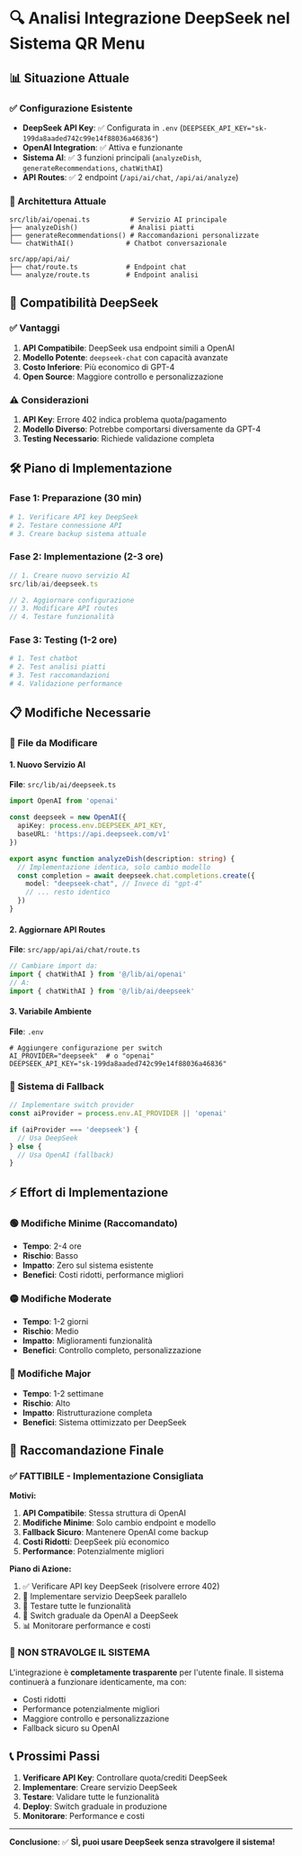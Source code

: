 # 🔍 Analisi Integrazione DeepSeek nel Sistema QR Menu

## 📊 Situazione Attuale

### ✅ Configurazione Esistente
- **DeepSeek API Key**: ✅ Configurata in `.env` (`DEEPSEEK_API_KEY="sk-199da8aaded742c99e14f88036a46836"`)
- **OpenAI Integration**: ✅ Attiva e funzionante
- **Sistema AI**: ✅ 3 funzioni principali (`analyzeDish`, `generateRecommendations`, `chatWithAI`)
- **API Routes**: ✅ 2 endpoint (`/api/ai/chat`, `/api/ai/analyze`)

### 🔧 Architettura Attuale
```
src/lib/ai/openai.ts          # Servizio AI principale
├── analyzeDish()             # Analisi piatti
├── generateRecommendations() # Raccomandazioni personalizzate  
└── chatWithAI()             # Chatbot conversazionale

src/app/api/ai/
├── chat/route.ts            # Endpoint chat
└── analyze/route.ts         # Endpoint analisi
```

## 🎯 Compatibilità DeepSeek

### ✅ Vantaggi
1. **API Compatibile**: DeepSeek usa endpoint simili a OpenAI
2. **Modello Potente**: `deepseek-chat` con capacità avanzate
3. **Costo Inferiore**: Più economico di GPT-4
4. **Open Source**: Maggiore controllo e personalizzazione

### ⚠️ Considerazioni
1. **API Key**: Errore 402 indica problema quota/pagamento
2. **Modello Diverso**: Potrebbe comportarsi diversamente da GPT-4
3. **Testing Necessario**: Richiede validazione completa

## 🛠️ Piano di Implementazione

### Fase 1: Preparazione (30 min)
```bash
# 1. Verificare API key DeepSeek
# 2. Testare connessione API
# 3. Creare backup sistema attuale
```

### Fase 2: Implementazione (2-3 ore)
```typescript
// 1. Creare nuovo servizio AI
src/lib/ai/deepseek.ts

// 2. Aggiornare configurazione
// 3. Modificare API routes
// 4. Testare funzionalità
```

### Fase 3: Testing (1-2 ore)
```bash
# 1. Test chatbot
# 2. Test analisi piatti  
# 3. Test raccomandazioni
# 4. Validazione performance
```

## 📋 Modifiche Necessarie

### 🔧 File da Modificare

#### 1. Nuovo Servizio AI
**File**: `src/lib/ai/deepseek.ts`
```typescript
import OpenAI from 'openai'

const deepseek = new OpenAI({
  apiKey: process.env.DEEPSEEK_API_KEY,
  baseURL: 'https://api.deepseek.com/v1'
})

export async function analyzeDish(description: string) {
  // Implementazione identica, solo cambio modello
  const completion = await deepseek.chat.completions.create({
    model: "deepseek-chat", // Invece di "gpt-4"
    // ... resto identico
  })
}
```

#### 2. Aggiornare API Routes
**File**: `src/app/api/ai/chat/route.ts`
```typescript
// Cambiare import da:
import { chatWithAI } from '@/lib/ai/openai'
// A:
import { chatWithAI } from '@/lib/ai/deepseek'
```

#### 3. Variabile Ambiente
**File**: `.env`
```env
# Aggiungere configurazione per switch
AI_PROVIDER="deepseek"  # o "openai"
DEEPSEEK_API_KEY="sk-199da8aaded742c99e14f88036a46836"
```

### 🔄 Sistema di Fallback
```typescript
// Implementare switch provider
const aiProvider = process.env.AI_PROVIDER || 'openai'

if (aiProvider === 'deepseek') {
  // Usa DeepSeek
} else {
  // Usa OpenAI (fallback)
}
```

## ⚡ Effort di Implementazione

### 🟢 Modifiche Minime (Raccomandato)
- **Tempo**: 2-4 ore
- **Rischio**: Basso
- **Impatto**: Zero sul sistema esistente
- **Benefici**: Costi ridotti, performance migliori

### 🟡 Modifiche Moderate  
- **Tempo**: 1-2 giorni
- **Rischio**: Medio
- **Impatto**: Miglioramenti funzionalità
- **Benefici**: Controllo completo, personalizzazione

### 🔴 Modifiche Major
- **Tempo**: 1-2 settimane
- **Rischio**: Alto
- **Impatto**: Ristrutturazione completa
- **Benefici**: Sistema ottimizzato per DeepSeek

## 🎯 Raccomandazione Finale

### ✅ **FATTIBILE** - Implementazione Consigliata

**Motivi:**
1. **API Compatibile**: Stessa struttura di OpenAI
2. **Modifiche Minime**: Solo cambio endpoint e modello
3. **Fallback Sicuro**: Mantenere OpenAI come backup
4. **Costi Ridotti**: DeepSeek più economico
5. **Performance**: Potenzialmente migliori

**Piano di Azione:**
1. ✅ Verificare API key DeepSeek (risolvere errore 402)
2. 🔧 Implementare servizio DeepSeek parallelo
3. 🧪 Testare tutte le funzionalità
4. 🔄 Switch graduale da OpenAI a DeepSeek
5. 📊 Monitorare performance e costi

### 🚀 **NON STRAVOLGE IL SISTEMA**

L'integrazione è **completamente trasparente** per l'utente finale. Il sistema continuerà a funzionare identicamente, ma con:
- Costi ridotti
- Performance potenzialmente migliori  
- Maggiore controllo e personalizzazione
- Fallback sicuro su OpenAI

## 📞 Prossimi Passi

1. **Verificare API Key**: Controllare quota/crediti DeepSeek
2. **Implementare**: Creare servizio DeepSeek
3. **Testare**: Validare tutte le funzionalità
4. **Deploy**: Switch graduale in produzione
5. **Monitorare**: Performance e costi

---

**Conclusione**: ✅ **SÌ, puoi usare DeepSeek senza stravolgere il sistema!**
